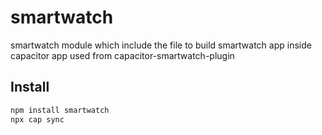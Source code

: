 # smartwatch

smartwatch module which include the file to build smartwatch app inside capacitor app used from capacitor-smartwatch-plugin

## Install

```bash
npm install smartwatch
npx cap sync
```
